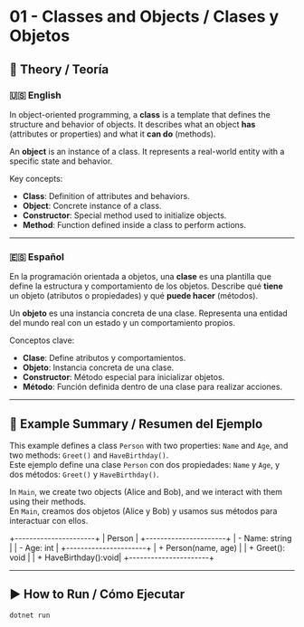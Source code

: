 ﻿# 01 - Classes and Objects / Clases y Objetos

## 📘 Theory / Teoría

### 🇺🇸 English

In object-oriented programming, a **class** is a template that defines the structure and behavior of objects. It describes what an object **has** (attributes or properties) and what it **can do** (methods).

An **object** is an instance of a class. It represents a real-world entity with a specific state and behavior.

Key concepts:
- **Class**: Definition of attributes and behaviors.
- **Object**: Concrete instance of a class.
- **Constructor**: Special method used to initialize objects.
- **Method**: Function defined inside a class to perform actions.

---

### 🇪🇸 Español

En la programación orientada a objetos, una **clase** es una plantilla que define la estructura y comportamiento de los objetos. Describe qué **tiene** un objeto (atributos o propiedades) y qué **puede hacer** (métodos).

Un **objeto** es una instancia concreta de una clase. Representa una entidad del mundo real con un estado y un comportamiento propios.

Conceptos clave:
- **Clase**: Define atributos y comportamientos.
- **Objeto**: Instancia concreta de una clase.
- **Constructor**: Método especial para inicializar objetos.
- **Método**: Función definida dentro de una clase para realizar acciones.

---

## 📁 Example Summary / Resumen del Ejemplo

This example defines a class `Person` with two properties: `Name` and `Age`, and two methods: `Greet()` and `HaveBirthday()`.  
Este ejemplo define una clase `Person` con dos propiedades: `Name` y `Age`, y dos métodos: `Greet()` y `HaveBirthday()`.

In `Main`, we create two objects (Alice and Bob), and we interact with them using their methods.  
En `Main`, creamos dos objetos (Alice y Bob) y usamos sus métodos para interactuar con ellos.

+----------------------+
|       Person         |
+----------------------+
| - Name: string       |
| - Age: int           |
+----------------------+
| + Person(name, age)  |
| + Greet(): void      |
| + HaveBirthday():void|
+----------------------+

---

## ▶️ How to Run / Cómo Ejecutar

```bash
dotnet run
